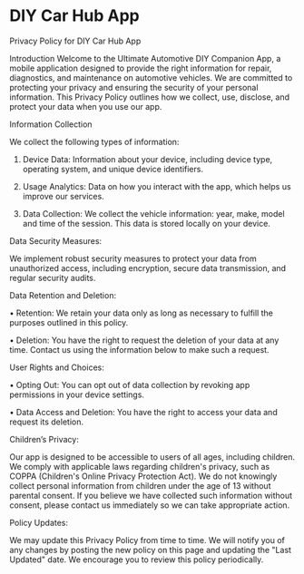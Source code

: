 # DIY Car Hub App

Privacy Policy for DIY Car Hub App

Introduction Welcome to the Ultimate Automotive DIY Companion App, a mobile application designed to provide the right information for repair, diagnostics, and maintenance on automotive vehicles. We are committed to protecting your privacy and ensuring the security of your personal information. This Privacy Policy outlines how we collect, use, disclose, and protect your data when you use our app.

Information Collection

We collect the following types of information:

1.	Device Data: Information about your device, including device type, operating system, and unique device identifiers.
   
3.	Usage Analytics: Data on how you interact with the app, which helps us improve our services.
   
5.	Data Collection: We collect the vehicle information: year, make, model and time of the session. This data is stored locally on your device.
   
Data Security Measures:

 We implement robust security measures to protect your data from unauthorized access, including encryption, secure data transmission, and regular security audits.
 
Data Retention and Deletion: 

• Retention: We retain your data only as long as necessary to fulfill the purposes outlined in this policy. 

• Deletion: You have the right to request the deletion of your data at any time. Contact us using the information below to make such a request.

User Rights and Choices: 

• Opting Out: You can opt out of data collection by revoking app permissions in your device settings. 

• Data Access and Deletion: You have the right to access your data and request its deletion.

Children’s Privacy:

Our app is designed to be accessible to users of all ages, including children. We comply with applicable laws regarding children's privacy, such as COPPA (Children's Online Privacy Protection Act). We do not knowingly collect personal information from children under the age of 13 without parental consent. If you believe we have collected such information without consent, please contact us immediately so we can take appropriate action.

 Policy Updates:
 
 We may update this Privacy Policy from time to time. We will notify you of any changes by posting the new policy on this page and updating the "Last Updated" date. We encourage you to review this policy periodically.


